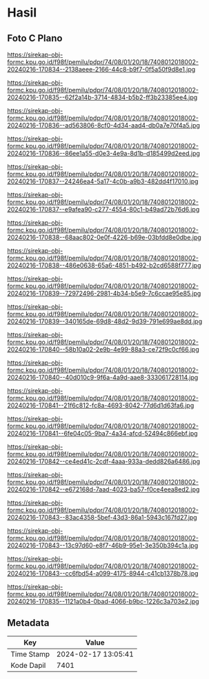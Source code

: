 # Hasil

## Foto C Plano

https://sirekap-obj-formc.kpu.go.id/f98f/pemilu/pdpr/74/08/01/20/18/7408012018002-20240216-170834--2138aeee-2166-44c8-b9f7-0f5a50f9d8e1.jpg

https://sirekap-obj-formc.kpu.go.id/f98f/pemilu/pdpr/74/08/01/20/18/7408012018002-20240216-170835--62f2a14b-3714-4834-b5b2-ff3b23385ee4.jpg

https://sirekap-obj-formc.kpu.go.id/f98f/pemilu/pdpr/74/08/01/20/18/7408012018002-20240216-170836--ad563806-8cf0-4d34-aad4-db0a7e70f4a5.jpg

https://sirekap-obj-formc.kpu.go.id/f98f/pemilu/pdpr/74/08/01/20/18/7408012018002-20240216-170836--86ee1a55-d0e3-4e9a-8d1b-d185499d2eed.jpg

https://sirekap-obj-formc.kpu.go.id/f98f/pemilu/pdpr/74/08/01/20/18/7408012018002-20240216-170837--24246ea4-5a17-4c0b-a9b3-482dd4f17010.jpg

https://sirekap-obj-formc.kpu.go.id/f98f/pemilu/pdpr/74/08/01/20/18/7408012018002-20240216-170837--e9afea90-c277-4554-80c1-b49ad72b76d6.jpg

https://sirekap-obj-formc.kpu.go.id/f98f/pemilu/pdpr/74/08/01/20/18/7408012018002-20240216-170838--68aac802-0e0f-4226-b69e-03bfdd8e0dbe.jpg

https://sirekap-obj-formc.kpu.go.id/f98f/pemilu/pdpr/74/08/01/20/18/7408012018002-20240216-170838--486e0638-65a6-4851-b492-b2cd6588f777.jpg

https://sirekap-obj-formc.kpu.go.id/f98f/pemilu/pdpr/74/08/01/20/18/7408012018002-20240216-170839--72972496-2981-4b34-b5e9-7c6ccae95e85.jpg

https://sirekap-obj-formc.kpu.go.id/f98f/pemilu/pdpr/74/08/01/20/18/7408012018002-20240216-170839--340165de-69d8-48d2-9d39-791e699ae8dd.jpg

https://sirekap-obj-formc.kpu.go.id/f98f/pemilu/pdpr/74/08/01/20/18/7408012018002-20240216-170840--58b10a02-2e9b-4e99-88a3-ce72f9c0cf66.jpg

https://sirekap-obj-formc.kpu.go.id/f98f/pemilu/pdpr/74/08/01/20/18/7408012018002-20240216-170840--40d010c9-9f6a-4a9d-aae8-333061728114.jpg

https://sirekap-obj-formc.kpu.go.id/f98f/pemilu/pdpr/74/08/01/20/18/7408012018002-20240216-170841--21f6c812-fc8a-4693-8042-77d6d1d63fa6.jpg

https://sirekap-obj-formc.kpu.go.id/f98f/pemilu/pdpr/74/08/01/20/18/7408012018002-20240216-170841--6fe04c05-9ba7-4a34-afcd-52494c866ebf.jpg

https://sirekap-obj-formc.kpu.go.id/f98f/pemilu/pdpr/74/08/01/20/18/7408012018002-20240216-170842--ce4ed41c-2cdf-4aaa-933a-dedd826a6486.jpg

https://sirekap-obj-formc.kpu.go.id/f98f/pemilu/pdpr/74/08/01/20/18/7408012018002-20240216-170842--e672168d-7aad-4023-ba57-f0ce4eea8ed2.jpg

https://sirekap-obj-formc.kpu.go.id/f98f/pemilu/pdpr/74/08/01/20/18/7408012018002-20240216-170843--83ac4358-5bef-43d3-86a1-5943c167fd27.jpg

https://sirekap-obj-formc.kpu.go.id/f98f/pemilu/pdpr/74/08/01/20/18/7408012018002-20240216-170843--13c97d60-e8f7-46b9-95e1-3e350b394c1a.jpg

https://sirekap-obj-formc.kpu.go.id/f98f/pemilu/pdpr/74/08/01/20/18/7408012018002-20240216-170843--cc6fbd54-a099-4175-8944-c41cb1378b78.jpg

https://sirekap-obj-formc.kpu.go.id/f98f/pemilu/pdpr/74/08/01/20/18/7408012018002-20240216-170835--1121a0b4-0bad-4066-b9bc-1226c3a703e2.jpg


## Metadata

| Key        | Value               |
| ---------- | ------------------- |
| Time Stamp | 2024-02-17 13:05:41 |
| Kode Dapil | 7401                |



